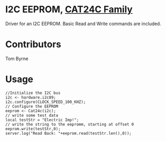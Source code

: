 I2C EEPROM, [CAT24C Family](http://www.onsemi.com/pub_link/Collateral/CAT24C02-D.PDF)
==============
Driver for an I2C EEPROM. Basic Read and Write commands are included.

Contributors
===================================
Tom Byrne

Usage
===================================

```
//Initialize the I2C bus
i2c <- hardware.i2c89;
i2c.configure(CLOCK_SPEED_100_KHZ);
// Configure the EEPROM
eeprom <- Cat24c(i2c);
// write some test data
local testStr = "Electric Imp!";
// write the string to the eepromm, starting at offset 0
eeprom.write(testStr,0);
server.log("Read Back: "+eeprom.read(testStr.len(),0));
```
